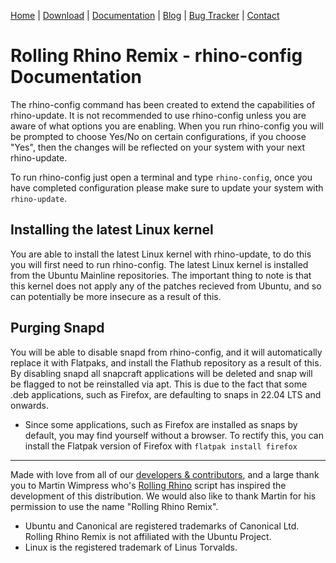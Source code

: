<head>
  <link rel="shortcut icon" type="image/x-icon" href="https://raw.githubusercontent.com/MrBeeBenson/rrr-site/main/favicon.png" />
</head>

<div id="navigation">

<a href="https://rollingrhinoremix.github.io">Home</a> | <a href="https://rollingrhinoremix.github.io/download">Download</a> | <a href="https://rollingrhinoremix.github.io/docs">Documentation</a> | <a href="https://rollingrhinoremix.github.io/blog">Blog</a> | <a href="https://rollingrhinoremix.github.io/bugs">Bug Tracker</a> | <a href="https://rollingrhinoremix.github.io#contact">Contact</a>

</div>

# Rolling Rhino Remix - rhino-config Documentation

The rhino-config command has been created to extend the capabilities of rhino-update. It is not recommended to use rhino-config unless you are aware of what options you are enabling. When you run rhino-config you will be prompted to choose Yes/No on certain configurations, if you choose "Yes", then the changes will be reflected on your system with your next rhino-update. 

To run rhino-config just open a terminal and type `rhino-config`, once you have completed configuration please make sure to update your system with `rhino-update`. 

## Installing the latest Linux kernel

You are able to install the latest Linux kernel with rhino-update, to do this you will first need to run rhino-config. The latest Linux kernel is installed from the Ubuntu Mainline repositories. The important thing to note is that this kernel does not apply any of the patches recieved from Ubuntu, and so can potentially be more insecure as a result of this. 

## Purging Snapd

You will be able to disable snapd from rhino-config, and it will automatically replace it with Flatpaks, and install the Flathub repository as a result of this. By disabling snapd all snapcraft applications will be deleted and snap will be flagged to not be reinstalled via apt. This is due to the fact that some .deb applications, such as Firefox, are defaulting to snaps in 22.04 LTS and onwards.

- Since some applications, such as Firefox are installed as snaps by default, you may find yourself without a browser. To rectify this, you can install the Flatpak version of Firefox with `flatpak install firefox`

<hr />

Made with love from all of our [developers & contributors](https://rollingrhinoremix.github.io/contributors.txt), and a large thank you to Martin Wimpress who's [Rolling Rhino](https://github.com/wimpysworld/rolling-rhino) script has inspired the development of this distribution. We would also like to thank Martin for his permission to use the name "Rolling Rhino Remix".

- Ubuntu and Canonical are registered trademarks of Canonical Ltd. Rolling Rhino Remix is not affiliated with the Ubuntu Project. 
- Linux is the registered trademark of Linus Torvalds.
